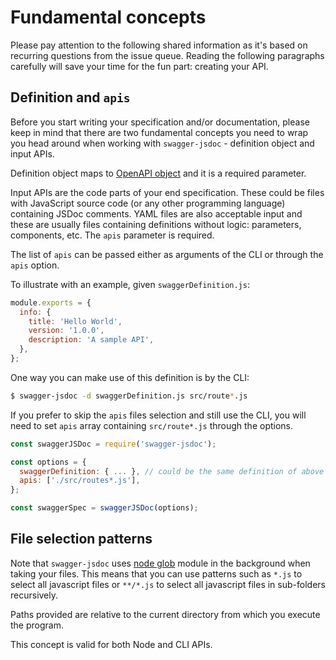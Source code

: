 # Fundamental concepts

Please pay attention to the following shared information as it's based on recurring questions from the issue queue. Reading the following paragraphs carefully will save your time for the fun part: creating your API.

## Definition and `apis`

Before you start writing your specification and/or documentation, please keep in mind that there are two fundamental concepts you need to wrap you head around when working with `swagger-jsdoc` - definition object and input APIs.

Definition object maps to [OpenAPI object](https://swagger.io/specification/#oasObject) and it is a required parameter.

Input APIs are the code parts of your end specification. These could be files with JavaScript source code (or any other programming language) containing JSDoc comments. YAML files are also acceptable input and these are usually files containing definitions without logic: parameters, components, etc. The `apis` parameter is required.

The list of `apis` can be passed either as arguments of the CLI or through the `apis` option.

To illustrate with an example, given `swaggerDefinition.js`:

```javascript
module.exports = {
  info: {
    title: 'Hello World',
    version: '1.0.0',
    description: 'A sample API',
  },
};
```

One way you can make use of this definition is by the CLI:

```sh
$ swagger-jsdoc -d swaggerDefinition.js src/route*.js
```

If you prefer to skip the `apis` files selection and still use the CLI, you will need to set `apis` array containing `src/route*.js` through the options.

```javascript
const swaggerJSDoc = require('swagger-jsdoc');

const options = {
  swaggerDefinition: { ... }, // could be the same definition of above
  apis: ['./src/routes*.js'],
};

const swaggerSpec = swaggerJSDoc(options);
```

## File selection patterns

Note that `swagger-jsdoc` uses [node glob](https://github.com/isaacs/node-glob) module in the background when taking your files. This means that you can use patterns such as `*.js` to select all javascript files or `**/*.js` to select all javascript files in sub-folders recursively.

Paths provided are relative to the current directory from which you execute the program.

This concept is valid for both Node and CLI APIs.
